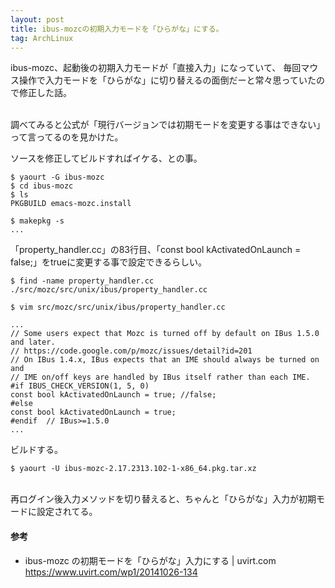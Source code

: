 ```yaml
---
layout: post
title: ibus-mozcの初期入力モードを「ひらがな」にする。
tag: ArchLinux
---
```


ibus-mozc、起動後の初期入力モードが「直接入力」になっていて、
毎回マウス操作で入力モードを「ひらがな」に切り替えるの面倒だーと常々思っていたので修正した話。
<br>
<br>

調べてみると公式が「現行バージョンでは初期モードを変更する事はできない」って言ってるのを見かけた。

ソースを修正してビルドすればイケる、との事。

```
$ yaourt -G ibus-mozc
$ cd ibus-mozc
$ ls
PKGBUILD emacs-mozc.install

$ makepkg -s
...
```

「property_handler.cc」の83行目、「const bool kActivatedOnLaunch = false;」をtrueに変更する事で設定できるらしい。

```
$ find -name property_handler.cc
./src/mozc/src/unix/ibus/property_handler.cc

$ vim src/mozc/src/unix/ibus/property_handler.cc

...
// Some users expect that Mozc is turned off by default on IBus 1.5.0 and later.
// https://code.google.com/p/mozc/issues/detail?id=201
// On IBus 1.4.x, IBus expects that an IME should always be turned on and
// IME on/off keys are handled by IBus itself rather than each IME.
#if IBUS_CHECK_VERSION(1, 5, 0)
const bool kActivatedOnLaunch = true; //false;
#else
const bool kActivatedOnLaunch = true;
#endif  // IBus>=1.5.0
...
```

ビルドする。

```
$ yaourt -U ibus-mozc-2.17.2313.102-1-x86_64.pkg.tar.xz
```

<br>
再ログイン後入力メソッドを切り替えると、ちゃんと「ひらがな」入力が初期モードに設定されてる。

#### 参考
- ibus-mozc の初期モードを「ひらがな」入力にする | uvirt.com https://www.uvirt.com/wp1/20141026-134
